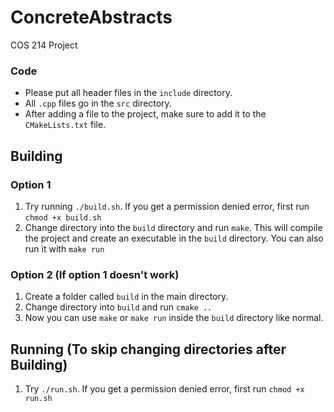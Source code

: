 # ConcreteAbstracts
COS 214 Project

### Code

 - Please put all header files in the `include` directory.
 - All `.cpp` files go in the `src` directory.
 - After adding a file to the project, make sure to add it to the `CMakeLists.txt` file.

## Building

### Option 1

 1. Try running `./build.sh`. If you get a permission denied error, first run `chmod +x build.sh`
 2. Change directory into the `build` directory and run `make`. This will compile the project and 
create an executable in the `build` directory. You can also run it with `make run`

### Option 2 (If option 1 doesn't work)

 1. Create a folder called `build` in the main directory.
 2. Change directory into  `build` and run `cmake ..`
 3. Now you can use `make` or `make run` inside the `build` directory like normal. 
 
 ## Running (To skip changing directories after Building)
 
 1. Try `./run.sh`. If you get a permission denied error, first run `chmod +x run.sh`
